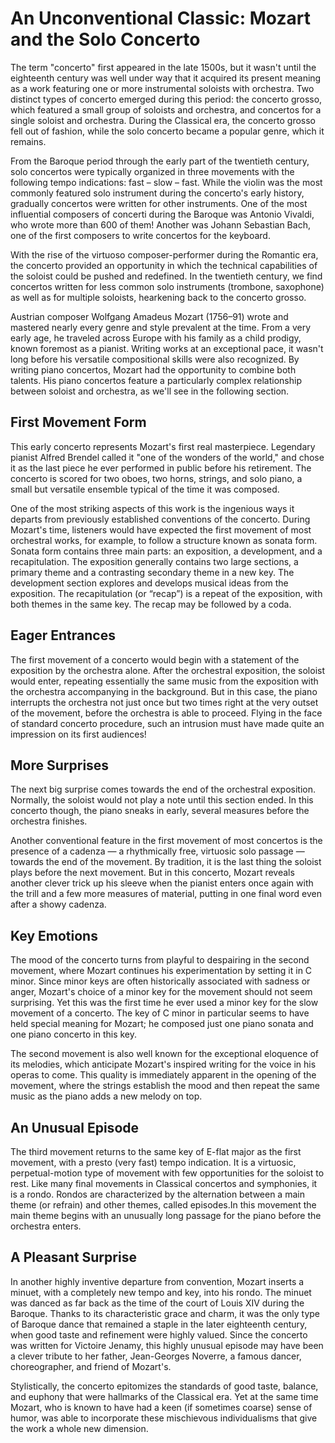 # An Unconventional Classic: Mozart and the Solo Concerto

The term "concerto" first appeared in the late 1500s, but it wasn't until the eighteenth century was well under way that it acquired its present meaning as a work featuring one or more instrumental soloists with orchestra. Two distinct types of concerto emerged during this period: the concerto grosso, which featured a small group of soloists and orchestra, and concertos for a single soloist and orchestra. During the Classical era, the concerto grosso fell out of fashion, while the solo concerto became a popular genre, which it remains.

From the Baroque period through the early part of the twentieth century, solo concertos were typically organized in three movements with the following tempo indications: fast – slow – fast. While the violin was the most commonly featured solo instrument during the concerto's early history, gradually concertos were written for other instruments. One of the most influential composers of concerti during the Baroque was Antonio Vivaldi, who wrote more than 600 of them! Another was Johann Sebastian Bach, one of the first composers to write concertos for the keyboard.

With the rise of the virtuoso composer-performer during the Romantic era, the concerto provided an opportunity in which the technical capabilities of the soloist could be pushed and redefined. In the twentieth century, we find concertos written for less common solo instruments (trombone, saxophone) as well as for multiple soloists, hearkening back to the concerto grosso.

Austrian composer Wolfgang Amadeus Mozart (1756–91) wrote and mastered nearly every genre and style prevalent at the time. From a very early age, he traveled across Europe with his family as a child prodigy, known foremost as a pianist. Writing works at an exceptional pace, it wasn't long before his versatile compositional skills were also recognized. By writing piano concertos, Mozart had the opportunity to combine both talents. His piano concertos feature a particularly complex relationship between soloist and orchestra, as we'll see in the following section.

## First Movement Form

This early concerto represents Mozart's first real masterpiece. Legendary pianist Alfred Brendel called it "one of the wonders of the world," and chose it as the last piece he ever performed in public before his retirement. The concerto is scored for two oboes, two horns, strings, and solo piano, a small but versatile ensemble typical of the time it was composed.

One of the most striking aspects of this work is the ingenious ways it departs from previously established conventions of the concerto. During Mozart's time, listeners would have expected the first movement of most orchestral works, for example, to follow a structure known as sonata form. Sonata form contains three main parts: an exposition, a development, and a recapitulation. The exposition generally contains two large sections, a primary theme and a contrasting secondary theme in a new key. The development section explores and develops musical ideas from the exposition. The recapitulation (or “recap”) is a repeat of the exposition, with both themes in the same key. The recap may be followed by a coda.

## Eager Entrances

The first movement of a concerto would begin with a statement of the exposition by the orchestra alone. After the orchestral exposition, the soloist would enter, repeating essentially the same music from the exposition with the orchestra accompanying in the background. But in this case, the piano interrupts the orchestra not just once but two times right at the very outset of the movement, before the orchestra is able to proceed. Flying in the face of standard concerto procedure, such an intrusion must have made quite an impression on its first audiences!

## More Surprises

The next big surprise comes towards the end of the orchestral exposition. Normally, the soloist would not play a note until this section ended. In this concerto though, the piano sneaks in early, several measures before the orchestra finishes.

Another conventional feature in the first movement of most concertos is the presence of a cadenza — a rhythmically free, virtuosic solo passage — towards the end of the movement. By tradition, it is the last thing the soloist plays before the next movement. But in this concerto, Mozart reveals another clever trick up his sleeve when the pianist enters once again with the trill and a few more measures of material, putting in one final word even after a showy cadenza.

## Key Emotions

The mood of the concerto turns from playful to despairing in the second movement, where Mozart continues his experimentation by setting it in C minor. Since minor keys are often historically associated with sadness or anger, Mozart's choice of a minor key for the movement should not seem surprising. Yet this was the first time he ever used a minor key for the slow movement of a concerto. The key of C minor in particular seems to have held special meaning for Mozart; he composed just one piano sonata and one piano concerto in this key.

The second movement is also well known for the exceptional eloquence of its melodies, which anticipate Mozart's inspired writing for the voice in his operas to come. This quality is immediately apparent in the opening of the movement, where the strings establish the mood and then repeat the same music as the piano adds a new melody on top.

## An Unusual Episode

The third movement returns to the same key of E-flat major as the first movement, with a presto (very fast) tempo indication. It is a virtuosic, perpetual-motion type of movement with few opportunities for the soloist to rest. Like many final movements in Classical concertos and symphonies, it is a rondo. Rondos are characterized by the alternation between a main theme (or refrain) and other themes, called episodes.In this movement the main theme begins with an unusually long passage for the piano before the orchestra enters.

## A Pleasant Surprise

In another highly inventive departure from convention, Mozart inserts a minuet, with a completely new tempo and key, into his rondo. The minuet was danced as far back as the time of the court of Louis XIV during the Baroque. Thanks to its characteristic grace and charm, it was the only type of Baroque dance that remained a staple in the later eighteenth century, when good taste and refinement were highly valued. Since the concerto was written for Victoire Jenamy, this highly unusual episode may have been a clever tribute to her father, Jean-Georges Noverre, a famous dancer, choreographer, and friend of Mozart's.

Stylistically, the concerto epitomizes the standards of good taste, balance, and euphony that were hallmarks of the Classical era. Yet at the same time Mozart, who is known to have had a keen (if sometimes coarse) sense of humor, was able to incorporate these mischievous individualisms that give the work a whole new dimension.
